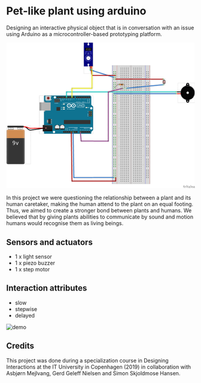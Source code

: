 # Pet-like plant using arduino
Designing an interactive physical object that is in conversation with an issue using Arduino as a microcontroller-based prototyping platform.

![Fritzing sketch](fritzing-hardware.png)

In this project we were questioning the relationship between a plant and its human caretaker, making the human attend to the plant on an equal footing. Thus,
we aimed to create a stronger bond between plants and humans. We believed that by giving plants abilities to communicate by sound and motion humans would recognise them as living beings.

## Sensors and actuators
- 1 x light sensor
- 1 x piezo buzzer
- 1 x step motor

## Interaction attributes
- slow
- stepwise
- delayed

![demo](demo.gif)

## Credits
This project was done during a specialization course in Designing Interactions at the IT University in Copenhagen (2019) in collaboration with Asbjørn Mejlvang, Gerd Geleff Nielsen and Simon Skjoldmose Hansen.
